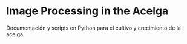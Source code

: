 # Image Processing in the Acelga
Documentación y scripts en Python para el cultivo y crecimiento de la acelga
